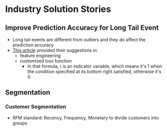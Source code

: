 # Industry Solution Stories

## Improve Prediction Accuracy for Long Tail Event
* Long tail events are different from outliers and they do affect the prediction accuracy
* [This article][1] provided their suggestions in:
  * feature engineering
  * customized loss function
    * In that formula, `𝕀` is an indicator variable, which means it's 1 when the condition specified at its bottom right satisfied, otherwise it's 0

## Segmentation
### Customer Segmentation
* RFM standard: Recency, Frequency, Monetary to divide customers into groups


[1]:https://doordash.engineering/2021/04/28/improving-eta-prediction-accuracy-for-long-tail-events/

